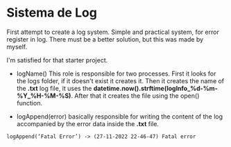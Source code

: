 # Sistema de Log
 First attempt to create a log system. Simple and practical system, for error register in log. There must be a better solution, but this was made by myself.

 I'm satisfied for that starter project.

 - logName()
 This role is responsible for two processes. First it looks for the logs folder, if it doesn't exist it creates it. Then it creates the name of the **.txt** log file, it uses the **datetime.now().strftime(logInfo_%d-%m-%Y_%H-%M-%S)**. After that it creates the file using the open() function.

 - logAppend(error)
 basically responsible for writing the content of the log accompanied by the error data inside the **.txt** file.
 ```
 logAppend(‘Fatal Error’) -> (27-11-2022 22-46-47) Fatal error
 ```